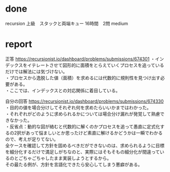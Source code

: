 # done
recursion 上級　スタックと両端キュー 16時間　2問 medium</br>

# report
正答
https://recursionist.io/dashboard/problems/submissions/674301
・インデックスをイテレートさせて図形的に面積をとらえていくプロセスを追っているだけでは解法には気づけない。</br>
・プロセスから逸脱した値（面積）を求めるには代数的に規則性を見つけ出す必要がある。</br>
・ここでは、インデックスとの対応関係に着目している。</br>

自分の回答
https://recursionist.io/dashboard/problems/submissions/674330
・目的の値を場合分けしてそれぞれ何を求めたらいいかまではわかった。</br>
・それぞれがどのように求められるかについては場合分け漏れが発覚して熟慮できなかった。</br>
・反省点：動的な図が絡むと代数的に解くのかプロセスを追って愚直に定式化するの2択があって悩ましいとか思ったけど素直に解けるかどうかは一瞬でわかるので、考えが足りてない。</br>
全ケースを確認して方針を固めるべきだができないのは、求められるように目標を細分化するだけで満足しがちなのと、実際にはそもそもの細分化が間違っているのとごちゃごちゃしたまま実装しようとするから。</br>
その最たる例が、方針を言語化できたら安心してしまう悪癖がある。</br>